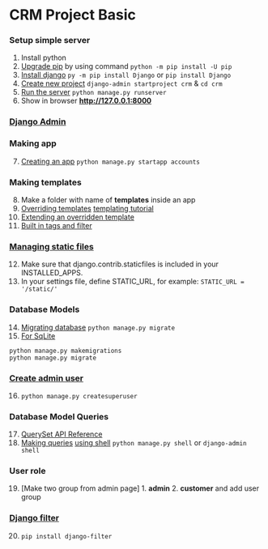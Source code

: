 # CRM Project Basic

### Setup simple server

 1. Install python
 2. [Upgrade pip](https://pip.pypa.io/en/stable/installing/#upgrading-pip) by using command `python -m pip install -U pip`
 3. [Install django](https://docs.djangoproject.com/en/3.1/topics/install/#installing-an-official-release-with-pip) `py -m pip install Django` or `pip install Django`
 4. [Create new project](https://docs.djangoproject.com/en/3.1/intro/tutorial01/#creating-a-project) `django-admin startproject crm` & `cd crm`
 5. [Run the server](https://docs.djangoproject.com/en/3.1/intro/tutorial01/#the-development-server) `python manage.py runserver`
 6. Show in browser __http://127.0.0.1:8000__
 
 
### [Django Admin](https://docs.djangoproject.com/en/3.1/ref/django-admin/#)


### Making app 

 7. [Creating an app](https://docs.djangoproject.com/en/3.1/ref/django-admin/#startapp) `python manage.py startapp accounts`
 
### Making templates

 8. Make a folder with name of **templates** inside an app
 9. [Overriding templates](https://docs.djangoproject.com/en/3.1/howto/overriding-templates/) [templating tutorial ](https://docs.djangoproject.com/en/3.1/intro/tutorial03/)
 10. [Extending an overridden template](https://docs.djangoproject.com/en/3.1/howto/overriding-templates/#extending-an-overridden-template)
 11. [Built in tags and filter](https://docs.djangoproject.com/en/3.1/ref/templates/builtins/)

### [Managing static files](https://docs.djangoproject.com/en/3.1/howto/static-files/)
 
 12. Make sure that django.contrib.staticfiles is included in your INSTALLED_APPS.
 13. In your settings file, define STATIC_URL, for example: `STATIC_URL = '/static/'`
 
 
### Database Models 
 14. [Migrating database](https://docs.djangoproject.com/en/3.1/ref/django-admin/#migrate) `python manage.py migrate`
 15. [For SqLite](https://docs.djangoproject.com/en/3.1/topics/migrations/) 
 ```
python manage.py makemigrations
python manage.py migrate
 ```

### [Create admin user](https://docs.djangoproject.com/en/1.8/intro/tutorial02/#creating-an-admin-user) 

16. `python manage.py createsuperuser`

### Database Model Queries

17. [QuerySet API Reference](https://docs.djangoproject.com/en/3.1/ref/models/querysets/)
18. [Making queries](https://docs.djangoproject.com/en/3.1/topics/db/queries/) [using shell](https://docs.djangoproject.com/en/3.1/ref/django-admin/) `python manage.py shell` or `django-admin shell`


### User role

19. [Make two group from admin page] 1. **admin** 2. **customer** and add user group


### [Django filter](https://pypi.org/project/django-filter/)

20. `pip install django-filter`



 
 